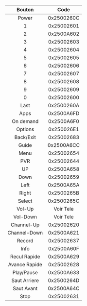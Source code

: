 |Bouton				 | Code 					 | 
|:------------:|:---------------:|
| Power			 | 0x2500260C	 |
| 1				 | 0x25002601	 |
| 2				 | 0x2500A602	 |
| 3				 | 0x25002603	 |
| 4				 | 0x25002604	 |
| 5				 | 0x25002605	 |
| 6				 | 0x25002606	 |
| 7				 | 0x25002607	 |
| 8				 | 0x25002608	 |
| 9				 | 0x25002609	 |
| 0				 | 0x25002600	 |
| Last			 | 0x2500260A	 |
| Apps			 | 0x2500A6FD	 |
| On demand		 | 0x2500A6F0	 |
| Options	     | 0x250026E1	 |
| Back/Exit		 | 0x25002683	 |
| Guide			 | 0x2500A6CC	 |
| Menu			 | 0x25002654	 |
| PVR			 | 0x25002644	 |
| UP			 | 0x2500A658	 |
| Down			 | 0x25002659	 |
| Left			 | 0x2500A65A	 |
| Right			 | 0x2500265B	 |
| Select		 | 0x2500265C	 |
| Vol-Up		 | Voir Tele	 |
| Vol-Down		 | Voir Tele	 |
| Channel-Up	 | 0x25002620	 |
| Channel-Down	 | 0x2500A621	 |
| Record		 | 0x25002637	 |
| Info		     | 0x2500A60F	 |
| Recul Rapide	 | 0x2500A629	 |
| Avance Rapide	 | 0x25002628	 |
| Play/Pause	 | 0x2500A633	 |
| Saut Arriere	 | 0x2500264D	 |
| Saut Avant	 | 0x2500A64C	 |
| Stop		     | 0x25002631	 |



